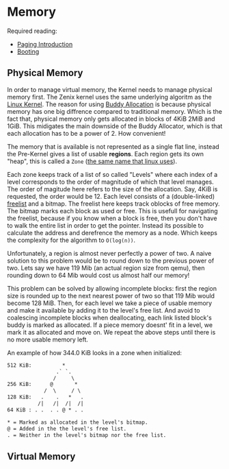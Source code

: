 # Memory

Required reading:

- [Paging Introduction](https://os.phil-opp.com/paging-introduction/) 
- [Booting](./boot.md)

## Physical Memory

In order to manage virtual memory, the Kernel needs to manage physical memory first. The Zenix kernel uses the same underlying algoritm as the [Linux Kernel](https://www.kernel.org/doc/gorman/html/understand/understand009.html). The reason for using [Buddy Allocation](https://www.youtube.com/watch?v=DRAHRJEAEso) is because physical memory has one big diffrence compared to traditional memory. Which is the fact that, physical memory only gets allocated in blocks of 4KiB 2MiB and 1GiB. This midigates the main downside of the Buddy Allocator, which is that each allocation has to be a power of 2. How convenient!

The memory that is available is not represented as a single flat line, instead the Pre-Kernel gives a list of usable **regions**. Each region gets its own "heap", this is called a `Zone` ([the same name that linux uses](https://litux.nl/mirror/kerneldevelopment/0672327201/ch11lev1sec2.html)). 

Each zone keeps track of a list of so called "Levels" where each index of a level corresponds to the order of magnitude of which that level manages. The order of magitude here refers to the size of the allocation. Say, 4KiB is requested, the order would be 12. Each level consists of a (double-linked) [freelist](https://en.wikipedia.org/wiki/Free_list) and a bitmap. The freelist here keeps track oblocks of free memory. The bitmap marks each block as used or free. This is usefull for navigating the freelist, because if you know when a block is free, then you don't have to walk the entire list in order to get the pointer. Instead its possible to calculate the address and derefrence the memory as a node. Which keeps the complexity for the algorithm to `O(log(n))`.

Unfortunately, a region is almost never perfectly a power of two. A naive solution to this problem would be to round down to the previous power of two. Lets say we have 119 Mib (an actual region size from qemu), then rounding down to 64 Mib would cost us almost half our memory!

This problem can be solved by allowing incomplete blocks: first the region size is rounded up to the next nearest power of two so that 119 Mib would become 128 MiB. Then, for each level we take a piece of usable memory and make it available by adding it to the level's free list. And avoid to coalescing incomplete blocks when deallocating, each link listed block's buddy is marked as allocated. If a piece memory doesnt' fit in a level, we mark it as allocated and move on. We repeat the above steps until there is no more usable memory left.

An example of how 344.0 KiB looks in a zone when initialized:
```txt
512 KiB:          *
                .` `.
               /     \
256 KiB:      @       *
            /  \     / \
128 KiB:   .    .   *   .
          /|   /|  /|  /|
64 KiB : . .  . . @ * . .

* = Marked as allocated in the level's bitmap.
@ = Added in the the level's free list.
. = Neither in the level's bitmap nor the free list.
```

## Virtual Memory


